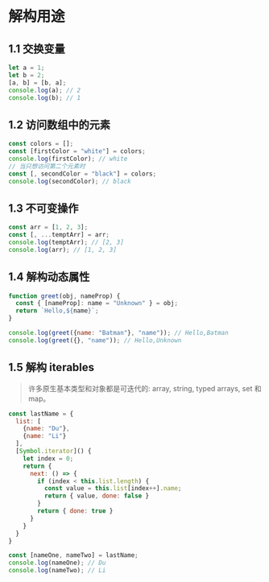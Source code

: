 # 解构用途

## 1.1 交换变量

```js
let a = 1;
let b = 2;
[a, b] = [b, a];
console.log(a); // 2
console.log(b); // 1
```

## 1.2 访问数组中的元素

```js
const colors = [];
const [firstColor = "white"] = colors;
console.log(firstColor); // white
// 当只想访问第二个元素时
const [, secondColor = "black"] = colors;
console.log(secondColor); // black
```

## 1.3 不可变操作

```js
const arr = [1, 2, 3];
const [, ...temptArr] = arr;
console.log(temptArr); // [2, 3]
console.log(arr); // [1, 2, 3]
```

## 1.4 解构动态属性

```js
function greet(obj, nameProp) {
  const { [nameProp]: name = "Unknown" } = obj;
  return `Hello,${name}`;
}

console.log(greet({name: "Batman"}, "name")); // Hello,Batman
console.log(greet({}, "name")); // Hello,Unknown
```

## 1.5 解构 iterables

> 许多原生基本类型和对象都是可迭代的: array, string, typed arrays, set 和 map。

```js
const lastName = {
  list: [
    {name: "Du"},
    {name: "Li"}
  ],
  [Symbol.iterator]() {
    let index = 0;
    return {
      next: () => {
        if (index < this.list.length) {
          const value = this.list[index++].name;
          return { value, done: false }
        }
        return { done: true }
      }
    }
  }
}

const [nameOne, nameTwo] = lastName;
console.log(nameOne); // Du
console.log(nameTwo); // Li
```
